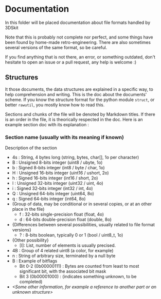 # Documentation

In this folder will be placed documentation about file formats handled by 3DSkit

Note that this is probably not complete nor perfect, and some things have been found by home-made retro-engineering.
There are also sometimes several versions of the same format, so be careful.

If you find anything that is not there, an error, or something outdated, don't hesitate to open an issue or a pull request, any help is welcome :)

## Structures

It those documents, the data structures are explained in a specific way, to help comprehension and writing.
This is the doc about the documents' scheme. If you know the structure format for the python module `struct`, or better `rawutil`,
you mostly know how to read this.

Sections and chunks of the file will be denoted by Markdown titles. If there is an order in the file, it is theorically respected in the doc.
Here is an example section doc with its explanation :

### Section name (usually with its meaning if known)

Description of the section

- 4s : String, 4 bytes long (string, bytes, char[], 1o per character)
- B  : Unsigned 8-bits integer (uint8 / ubyte, 1o)
- b  : Signed 8-bits integer (int8 / byte / char, 1o)
- H  : Unsigned 16-bits integer (uint16 / ushort, 2o)
- h  : Signed 16-bits integer (int16 / short, 2o)
- I  : Unsigned 32-bits integer (uint32 / uint, 4o)
- i  : Signed 32-bits integer (int32 / int, 4o)
- Q  : Unsigned 64-bits integer (uint64, 8o)
- q  : Signed 64-bits integer (int64, 8o)
- (Group of data, may be conditional or in several copies, or at an other place in the file)
	- f : 32-bits single-precision float (float, 4o)
	- d : 64-bits double-precision float (double, 8o)
- {Differences between several possibilities, usually related to file format versions}
	- ? : 8-bits boolean, typically 0 or 1 (bool / uint8_t, 1o)
- {Other possibility}
	- [I]: List, number of elements is usually precised.
- 4B : Group of 4 related uint8 (a color, for example)
- n  : String of arbitrary size, terminated by a null byte
- B  : Example of bitflags
	- Bit 0-2 (0b00000111) : Bytes are counted from least to most significant bit, with the associated bit mask
	- Bit 3   (0b00001000) : <unknown> (indicates something unknown, to be completed)
- *<Some other information, for example a reference to another part or an unknown structure>*
